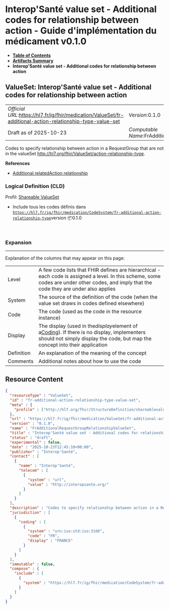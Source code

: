 # Interop'Santé value set - Additional codes for relationship between action - Guide d'implémentation du médicament v0.1.0

* [**Table of Contents**](toc.md)
* [**Artifacts Summary**](artifacts.md)
* **Interop'Santé value set - Additional codes for relationship between action**

## ValueSet: Interop'Santé value set - Additional codes for relationship between action 

| | |
| :--- | :--- |
| *Official URL*:https://hl7.fr/ig/fhir/medication/ValueSet/fr-additional-action-relationship-type-value-set | *Version*:0.1.0 |
| Draft as of 2025-10-23 | *Computable Name*:FrAdditionalRequestGroupRelationshipValueSet |

 
Codes to specify relationship between action in a RequestGroup that are not in the valueSet http://hl7.org/fhir/ValueSet/action-relationship-type. 

 **References** 

* [Additional relatedAction relationship](StructureDefinition-fr-additional-action-relationship.md)

### Logical Definition (CLD)

Profil: [Shareable ValueSet](http://hl7.org/fhir/R4/shareablevalueset.html)

* Include tous les codes définis dans [`https://hl7.fr/ig/fhir/medication/CodeSystem/fr-additional-action-relationship-type`](CodeSystem-fr-additional-action-relationship-type.md)version 📦0.1.0

 

### Expansion

-------

 Explanation of the columns that may appear on this page: 

| | |
| :--- | :--- |
| Level | A few code lists that FHIR defines are hierarchical - each code is assigned a level. In this scheme, some codes are under other codes, and imply that the code they are under also applies |
| System | The source of the definition of the code (when the value set draws in codes defined elsewhere) |
| Code | The code (used as the code in the resource instance) |
| Display | The display (used in the*display*element of a[Coding](http://hl7.org/fhir/R4/datatypes.html#Coding)). If there is no display, implementers should not simply display the code, but map the concept into their application |
| Definition | An explanation of the meaning of the concept |
| Comments | Additional notes about how to use the code |



## Resource Content

```json
{
  "resourceType" : "ValueSet",
  "id" : "fr-additional-action-relationship-type-value-set",
  "meta" : {
    "profile" : ["http://hl7.org/fhir/StructureDefinition/shareablevalueset"]
  },
  "url" : "https://hl7.fr/ig/fhir/medication/ValueSet/fr-additional-action-relationship-type-value-set",
  "version" : "0.1.0",
  "name" : "FrAdditionalRequestGroupRelationshipValueSet",
  "title" : "Interop'Santé value set - Additional codes for relationship between action",
  "status" : "draft",
  "experimental" : false,
  "date" : "2025-10-23T12:45:10+00:00",
  "publisher" : "Interop'Santé",
  "contact" : [
    {
      "name" : "Interop'Santé",
      "telecom" : [
        {
          "system" : "url",
          "value" : "http://interopsante.org/"
        }
      ]
    }
  ],
  "description" : "Codes to specify relationship between action in a RequestGroup that are not in the valueSet http://hl7.org/fhir/ValueSet/action-relationship-type.",
  "jurisdiction" : [
    {
      "coding" : [
        {
          "system" : "urn:iso:std:iso:3166",
          "code" : "FR",
          "display" : "FRANCE"
        }
      ]
    }
  ],
  "immutable" : false,
  "compose" : {
    "include" : [
      {
        "system" : "https://hl7.fr/ig/fhir/medication/CodeSystem/fr-additional-action-relationship-type"
      }
    ]
  }
}

```
